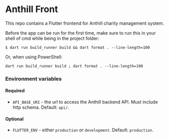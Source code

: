 # Anthill Front

This repo contains a Flutter frontend for Anthill charity management system.

Before the app can be run for the first time, make sure to run this in your shell of cmd while being
in the project folder:

```shell
$ dart run build_runner build && dart format . --line-length=100
```

Or, when using PowerShell:

```shell
dart run build_runner build ; dart format . --line-length=100
```

### Environment variables

#### Required

- `API_BASE_URI` - the url to access the Anthill backend API. Must include http schema.
  Default: `api/`.

#### Optional

- `FLUTTER_ENV` - either `production` or `development`. Default: `production`.

